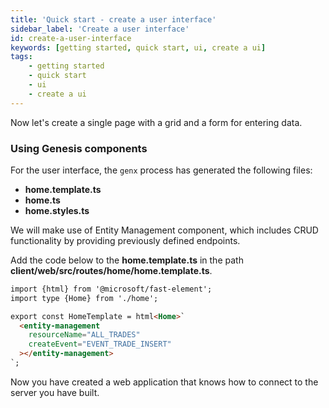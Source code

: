 ```yaml
---
title: 'Quick start - create a user interface'
sidebar_label: 'Create a user interface'
id: create-a-user-interface
keywords: [getting started, quick start, ui, create a ui]
tags:
    - getting started
    - quick start
    - ui
    - create a ui
---
```


Now let's create a single page with a grid and a form for entering data.

### Using Genesis components

For the user interface, the `genx` process has generated the following files:

- **home.template.ts**
- **home.ts**
- **home.styles.ts**

We will make use of Entity Management component, which includes CRUD functionality by providing previously defined endpoints.

Add the code below to the **home.template.ts** in the path **client/web/src/routes/home/home.template.ts**.

```html title="home.template.ts"
import {html} from '@microsoft/fast-element';
import type {Home} from './home';

export const HomeTemplate = html<Home>`
  <entity-management
    resourceName="ALL_TRADES"
    createEvent="EVENT_TRADE_INSERT"
  ></entity-management>
`;
```
  
Now you have created a web application that knows how to connect to the server you have built.
